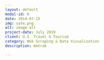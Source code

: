 ```yaml
---
layout: default
modal-id: 6
date: 2014-07-15
img: safe.png
alt: image-alt
project-date: July 2019
client: U.S. Travel & Tourism
category: Web Scraping & Data Visualization
description: Amtrak

---
```

